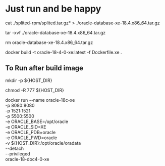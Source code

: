 # Just run and be happy

cat ./splited-rpm/splited.tar.gz* > ./oracle-database-xe-18.4.x86_64.tar.gz

tar -xvf ./oracle-database-xe-18.4.x86_64.tar.gz

rm oracle-database-xe-18.4.x86_64.tar.gz 

docker build -t oracle-18-4-0-xe:latest -f Dockerfile.xe .

## To Run after build image
mkdir -p ${HOST_DIR}

chmod -R 777 ${HOST_DIR}

docker run --name oracle-18c-xe \
  -p 8080:8080 \
  -p 1521:1521 \
  -p 5500:5500 \
  -e ORACLE_BASE=/opt/oracle \
  -e ORACLE_SID=XE \
  -e ORACLE_PDB=oracle \
  -e ORACLE_PWD=oracle \
  -v ${HOST_DIR}:/opt/oracle/oradata \
  --detach \
  --privileged \
  oracle-18-doc4-0-xe
